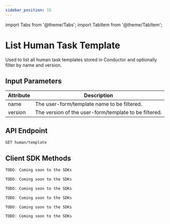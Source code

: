```yaml
---
sidebar_position: 15
---
```


import Tabs from '@theme/Tabs';
import TabItem from '@theme/TabItem';

# List Human Task Template

Used to list all human task templates stored in Conductor and optionally filter by name and version.

## Input Parameters

| Attribute | Description         |
|-----------|---------------------| 
| name      | The user-form/template name to be filtered.   | 
| version   | The version of the user-form/template to be filtered.| 

## API Endpoint 

```
GET human/template
```

## Client SDK Methods

<Tabs>
<TabItem value="Java" label="Java">

```java
TODO: Coming soon to the SDKs
```

</TabItem>
<TabItem value="Go" label="Go">

```go
TODO: Coming soon to the SDKs
```

</TabItem>
<TabItem value="Python" label="Python">

```python
TODO: Coming soon to the SDKs
```

</TabItem>
<TabItem value="CSharp" label="CSharp">

```csharp
TODO: Coming soon to the SDKs
```

</TabItem>
<TabItem value="Javascript" label="Javascript">

```javascript
TODO: Coming soon to the SDKs
```

</TabItem>
<TabItem value="Clojure" label="Clojure">

```clojure
TODO: Coming soon to the SDKs
```

</TabItem>
</Tabs>
